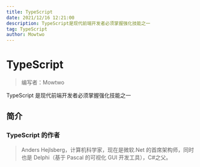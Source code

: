 ```yaml
---
title: TypeScript
date: 2021/12/16 12:21:00
description: TypeScript是现代前端开发者必须掌握强化技能之一
tag: TypeScript
author: Mowtwo
---
```


# TypeScript

> 编写者：Mowtwo

TypeScript 是现代前端开发者必须掌握强化技能之一

## 简介

### TypeScript 的作者

> Anders Hejlsberg，计算机科学家，现在是微软.Net 的首席架构师，同时也是 Delphi（基于 Pascal 的可视化 GUI 开发工具），C#之父。

